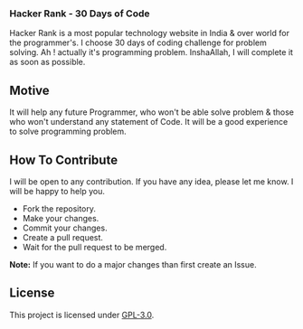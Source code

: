 ### Hacker Rank - 30 Days of Code
Hacker Rank is a most popular technology website in India & over world for the programmer's. I choose 30 days of coding challenge for problem solving. Ah ! actually it's programming problem. InshaAllah, I will complete it as soon as possible.

## Motive
It will help any future Programmer, who won't be able solve problem & those who won't understand any statement of Code. It will be a good experience to solve programming problem.

## How To Contribute
I will be open to any contribution. If you have any idea, please let me know. I will be happy to help you.
- Fork the repository.
- Make your changes.
- Commit your changes.
- Create a pull request.
- Wait for the pull request to be merged.

**Note:** If you want to do a major changes than first create an Issue.

## License
This project is licensed under [GPL-3.0](https://github.com/mrhrifat/hackerrank-30days-code/blob/master/LICENSE.md).

